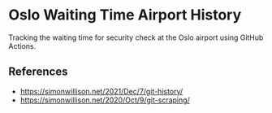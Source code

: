 # Oslo Waiting Time Airport History

Tracking the waiting time for security check at the Oslo airport using GitHub Actions.

## References

- https://simonwillison.net/2021/Dec/7/git-history/
- https://simonwillison.net/2020/Oct/9/git-scraping/
